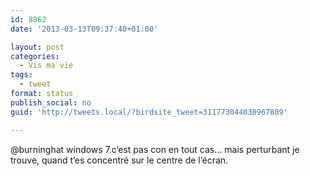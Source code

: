 ```yaml
---
id: 8862
date: '2013-03-13T09:37:40+01:00'

layout: post
categories:
  - Vis ma vie
tags:
  - tweet
format: status
publish_social: no
guid: 'http://tweets.local/?birdsite_tweet=311773044030967809'

---
```


@burninghat windows 7.c’est pas con en tout cas… mais perturbant je trouve, quand t’es concentré sur le centre de l’écran.